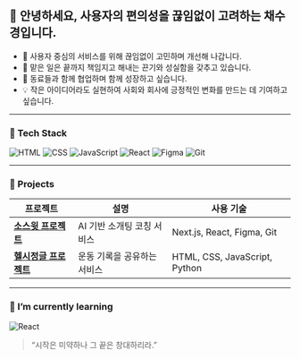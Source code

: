 ## 👋 안녕하세요, 사용자의 편의성을 끊임없이 고려하는 채수경입니다.

- 🎯 사용자 중심의 서비스를 위해 끊임없이 고민하며 개선해 나갑니다.  
- 💪 맡은 일은 끝까지 책임지고 해내는 끈기와 성실함을 갖추고 있습니다. 
- 🤝 동료들과 함께 협업하며 함께 성장하고 싶습니다.  
- 💡 작은 아이디어라도 실현하여 사회와 회사에 긍정적인 변화를 만드는 데 기여하고 싶습니다.

  
---


### 🔧 Tech Stack
![HTML](https://img.shields.io/badge/HTML5-E34F26?style=flat-square&logo=html5&logoColor=white)
![CSS](https://img.shields.io/badge/CSS3-1572B6?style=flat-square&logo=css3&logoColor=white)
![JavaScript](https://img.shields.io/badge/JavaScript-F7DF1E?style=flat-square&logo=javascript&logoColor=black)
![React](https://img.shields.io/badge/React-61DAFB?style=flat-square&logo=react&logoColor=black)
![Figma](https://img.shields.io/badge/Figma-F24E1E?style=flat-square&logo=figma&logoColor=white)
![Git](https://img.shields.io/badge/Git-F05032?style=flat-square&logo=git&logoColor=white)


---


### 📌 Projects
| 프로젝트 | 설명 | 사용 기술 |
|----------|------|-----------|
| **[소스윗 프로젝트](https://github.com/dnwls6102/SoSweet)** | AI 기반 소개팅 코칭 서비스 | Next.js, React, Figma, Git |
| **[헬시정글 프로젝트](https://github.com/goplayzig/HealthJungle)** | 운동 기록을 공유하는 서비스 | HTML, CSS, JavaScript, Python |


---


### 🌱 I’m currently learning
![React](https://img.shields.io/badge/React-61DAFB?style=flat-square&logo=react&logoColor=black)



> “시작은 미약하나 그 끝은 창대하리라.”
